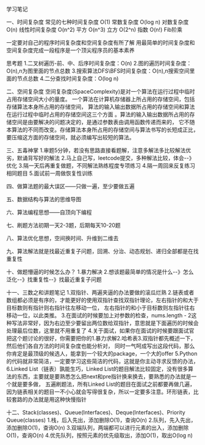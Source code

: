 学习笔记

一、时间复杂度
常见的七种时间复杂度
O(1) 常数复杂度
O(log n) 对数复杂度
O(n) 线性时间复杂度
O(n^2) 平方
O(n^3) 立方
O(2^n) 指数
O(n!) Fib阶乘

一定要对自己的程序时间复杂度和空间复杂度有所了解
用最简单的时间复杂度和空间复杂度完成一段程序是一个顶尖程序员的基本素养

思考题
1.二叉树遍历-前、中、后序时间复杂度：O(n)
2.图的遍历时间复杂度：O(n),n为图里面的节点总数
3.搜索算法DFS\BFS时间复杂度：O(n),n搜索空间里面的节点总数
4.二分查找时间复杂度：O(log n)

二、空间复杂度
空间复杂度(SpaceComplexity)是对一个算法在运行过程中临时占用存储空间大小的量度。
一个算法在计算机存储器上所占用的存储空间，包括存储算法本身所占用的存储空间，
算法的输入输出数据所占用的存储空间和算法在运行过程中临时占用的存储空间这三个方面
。算法的输入输出数据所占用的存储空间是由要解决的问题决定的，是通过参数表由调用函数传递而来的，
它不随本算法的不同而改变。存储算法本身所占用的存储空间与算法书写的长短成正比，
要压缩这方面的存储空间，就必须编写出较短的算法。

三、五毒神掌
1.审题5分钟，若没有思路直接看题解，注意多解法多比较解法优劣，默诵背写好的解法
2.马上自己写，leetcode提交，多种解法比较，体会--》优化
3.隔一天后再重复做题，不同解法熟练程度专项练习
4.隔一周回来反复练习相同题目
5.面试前一周做恢复性训练

四、做算法题的最大误区——只做一遍，至少要做五遍

五、数据结构与算法的思维导图

六、算法编程思想——自顶向下编程

七、刷题方法初期一天2-3题，后期每天10-20题

八、算法优化思想，空间换时间、升维到二维去

九、算法解法就是找最近重复子问题，回溯、分治、动态规划、递归全部都是在找重复性

十、做题懵逼的时候怎么办？
1.暴力解决
2.想该题最简单的情况是什么--》怎么泛化--》找重复性--》找最近重复子问题

十一、三数之和讲题笔记
1.双指针、两遍夹逼的办法要做的滚瓜烂熟
2.链表或者数组都必须是有序的，才能更好的使用双指针查找双指针理论，左右指针的和大于目标数则有指针则右指针往左移动一位，
左右指针的和小于目标数则左指针往右移动一位，以此类推。
3.在面试的时候要加上对参数的检查，nums.length - 2这种写法非常好，因为右边至少要留出两位数给双指针，意思就是下面遍历的时候会处理最后位数，这里就不用重复了
4.关于面试，如果你在面试的时候要跟面试官把这个题讨论的很好，你需要把你的1.暴力求解2.哈希表3.双指针都先概述一下，然后他们各自方法的时间复杂度也能分析对，
同时一气呵成写出这段代码，那么你肯定是最顶级的候选人，能拿到一个较大的package，一个大的offer
5.Python的代码就非常简洁，一定要学习这些简洁的代码，这就是你主动寻求反馈的办法，
6.Linked List（链表）孰能生巧，Linked List的题目解法比较固定，没有很多算法的东西，主要就是要熟悉怎么把next和pre指针换来换去，要熟悉的办法就是一个就是要多做，
五遍刷题法，所有Linked List的题目在面试之前都要再做几遍，因为链表相关的题目一不小心就会写得很复杂，所以一定要多注意。环形链表，比较套路的办法就是用这种快慢指针

十二、Stack(classes)、Queue(Interfaces)、Deque(Interfaces)、Priority Queue(classes)
1.栈，后入先出，添加删除O(1)，查询O(n)
2.队列，先入先出，添加删除O(1)，查询O(n)
3.双端队列，两端都可以进行元素的出入，添加删除O(1)，查询O(n)
4.优先队列，按照元素的优先级取出，添加O(1)，取出O(log n)






